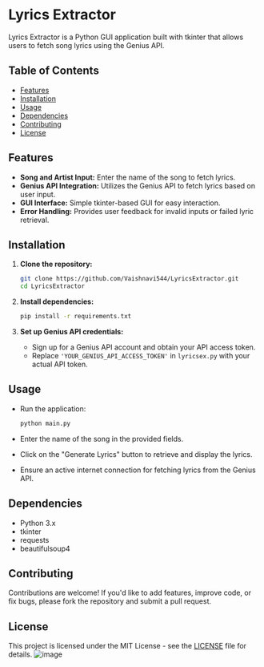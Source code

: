 
# Lyrics Extractor

Lyrics Extractor is a Python GUI application built with tkinter that allows users to fetch song lyrics using the Genius API.

## Table of Contents

- [Features](#features)
- [Installation](#installation)
- [Usage](#usage)
- [Dependencies](#dependencies)
- [Contributing](#contributing)
- [License](#license)

## Features

- **Song and Artist Input:** Enter the name of the song to fetch lyrics.
- **Genius API Integration:** Utilizes the Genius API to fetch lyrics based on user input.
- **GUI Interface:** Simple tkinter-based GUI for easy interaction.
- **Error Handling:** Provides user feedback for invalid inputs or failed lyric retrieval.

## Installation

1. **Clone the repository:**

   ```bash
   git clone https://github.com/Vaishnavi544/LyricsExtractor.git
   cd LyricsExtractor
   ```

2. **Install dependencies:**

   ```bash
   pip install -r requirements.txt
   ```

3. **Set up Genius API credentials:**

   - Sign up for a Genius API account and obtain your API access token.
   - Replace `'YOUR_GENIUS_API_ACCESS_TOKEN'` in `lyricsex.py` with your actual API token.

## Usage

- Run the application:

  ```bash
  python main.py
  ```

- Enter the name of the song  in the provided fields.
- Click on the "Generate Lyrics" button to retrieve and display the lyrics.
- Ensure an active internet connection for fetching lyrics from the Genius API.

## Dependencies

- Python 3.x
- tkinter
- requests
- beautifulsoup4

## Contributing

Contributions are welcome! If you'd like to add features, improve code, or fix bugs, please fork the repository and submit a pull request.

## License

This project is licensed under the MIT License - see the [LICENSE](LICENSE) file for details.
![image](https://github.com/Vaishnavi544/LyricsExtractor/assets/142041825/00946500-f9a8-40b7-aedd-a736a3fe88aa)


